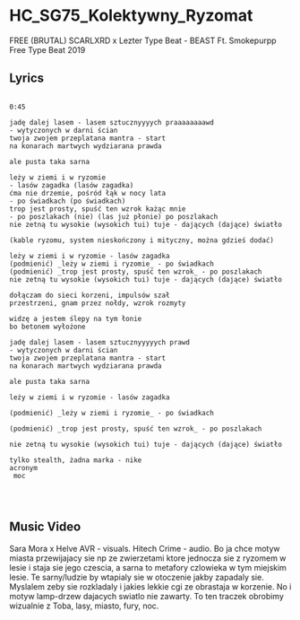 # HC_SG75_Kolektywny_Ryzomat

FREE (BRUTAL) SCARLXRD x Lezter Type Beat - BEAST  Ft. Smokepurpp  Free Type Beat 2019

## Lyrics

```

0:45

jadę dalej lasem - lasem sztucznyyyych praaaaaaaawd 
- wytyczonych w darni ścian
twoja zwojem przeplatana mantra - start
na konarach martwych wydziarana prawda

ale pusta taka sarna

leży w ziemi i w ryzomie 
- lasów zagadka (lasów zagadka)
ćma nie drzemie, pośród łąk w nocy lata 
- po świadkach (po świadkach)
trop jest prosty, spuść ten wzrok każąc mnie 
- po poszlakach (nie) (las już płonie) po poszlakach
nie zetną tu wysokie (wysokich tui) tuje - dających (dające) światło 

(kable ryzomu, system nieskończony i mityczny, można gdzieś dodać)

leży w ziemi i w ryzomie - lasów zagadka
(podmienić) _leży w ziemi i ryzomie_ - po świadkach
(podmienić) _trop jest prosty, spuść ten wzrok_ - po poszlakach
nie zetną tu wysokie (wysokich tui) tuje - dających (dające) światło

dołączam do sieci korzeni, impulsów szał
przestrzeni, gnam przez nołdy, wzrok rozmyty

widzę a jestem ślepy na tym łonie
bo betonem wyłożone

jadę dalej lasem - lasem sztucznyyyyych prawd 
- wytyczonych w darni ścian
twoja zwojem przeplatana mantra - start
na konarach martwych wydziarana prawda

ale pusta taka sarna

leży w ziemi i w ryzomie - lasów zagadka

(podmienić) _leży w ziemi i ryzomie_ - po świadkach

(podmienić) _trop jest prosty, spuść ten wzrok_ - po poszlakach

nie zetną tu wysokie (wysokich tui) tuje - dających (dające) światło

tylko stealth, żadna marka - nike
acronym
 moc 




```

## Music Video

Sara Mora x Helve AVR - visuals. Hitech Crime - audio.
Bo ja chce motyw miasta przewijajacy sie np ze zwierzetami ktore jednocza sie z ryzomem w lesie i staja sie jego czescia, a sarna to metafory czlowieka w tym miejskim lesie. Te sarny/ludzie by wtapialy sie w otoczenie jakby zapadaly sie. Myslalem zeby sie rozkladaly i jakies lekkie cgi ze obrastaja w korzenie. No i motyw lamp-drzew dajacych swiatlo nie zawarty. To ten traczek obrobimy wizualnie z Toba, lasy, miasto, fury, noc.
